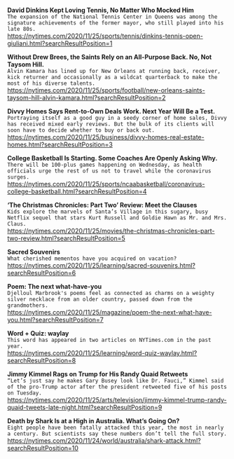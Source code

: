 **David Dinkins Kept Loving Tennis, No Matter Who Mocked Him**\
`The expansion of the National Tennis Center in Queens was among the signature achievements of the former mayor, who still played into his late 80s.`\
https://nytimes.com/2020/11/25/sports/tennis/dinkins-tennis-open-giuliani.html?searchResultPosition=1

**Without Drew Brees, the Saints Rely on an All-Purpose Back. No, Not Taysom Hill.**\
`Alvin Kamara has lined up for New Orleans at running back, receiver, kick returner and occasionally as a wildcat quarterback to make the most of his diverse talents.`\
https://nytimes.com/2020/11/25/sports/football/new-orleans-saints-taysom-hill-alvin-kamara.html?searchResultPosition=2

**Divvy Homes Says Rent-to-Own Deals Work. Next Year Will Be a Test.**\
`Portraying itself as a good guy in a seedy corner of home sales, Divvy has received mixed early reviews. But the bulk of its clients will soon have to decide whether to buy or back out.`\
https://nytimes.com/2020/11/25/business/divvy-homes-real-estate-homes.html?searchResultPosition=3

**College Basketball Is Starting. Some Coaches Are Openly Asking Why.**\
`There will be 100-plus games happening on Wednesday, as health officials urge the rest of us not to travel while the coronavirus surges.`\
https://nytimes.com/2020/11/25/sports/ncaabasketball/coronavirus-college-basketball.html?searchResultPosition=4

**‘The Christmas Chronicles: Part Two’ Review: Meet the Clauses**\
`Kids explore the marvels of Santa’s Village in this sugary, busy Netflix sequel that stars Kurt Russell and Goldie Hawn as Mr. and Mrs. Claus.`\
https://nytimes.com/2020/11/25/movies/the-christmas-chronicles-part-two-review.html?searchResultPosition=5

**Sacred Souvenirs**\
`What cherished mementos have you acquired on vacation?`\
https://nytimes.com/2020/11/25/learning/sacred-souvenirs.html?searchResultPosition=6

**Poem: The next what-have-you**\
`Djelloul Marbrook's poems feel as connected as charms on a weighty silver necklace from an older country, passed down from the grandmothers.`\
https://nytimes.com/2020/11/25/magazine/poem-the-next-what-have-you.html?searchResultPosition=7

**Word + Quiz: waylay**\
`This word has appeared in two articles on NYTimes.com in the past year.`\
https://nytimes.com/2020/11/25/learning/word-quiz-waylay.html?searchResultPosition=8

**Jimmy Kimmel Rags on Trump for His Randy Quaid Retweets**\
`“Let’s just say he makes Gary Busey look like Dr. Fauci,” Kimmel said of the pro-Trump actor after the president retweeted five of his posts on Tuesday.`\
https://nytimes.com/2020/11/25/arts/television/jimmy-kimmel-trump-randy-quaid-tweets-late-night.html?searchResultPosition=9

**Death by Shark Is at a High in Australia. What’s Going On?**\
`Eight people have been fatally attacked this year, the most in nearly a century. But scientists say these numbers don’t tell the full story.`\
https://nytimes.com/2020/11/24/world/australia/shark-attack.html?searchResultPosition=10

